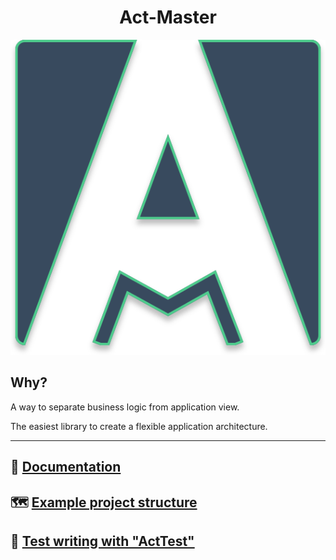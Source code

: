 <div align="center">
  <h1>Act-Master</h1>
  <img  src="./assets/act-master-logo.svg" alt="act-master">
</div>

## Why?

A way to separate business logic from application view.

The easiest library to create a flexible application architecture.

---
## 📗 [Documentation](https://avil13.github.io/vue-act-master/)


## 🗺 [Example project structure](https://github.com/avil13/vue-act-master/blob/master/packages/example/README.md)

## 🧪 [Test writing with "ActTest"](https://github.com/avil13/vue-act-master/blob/master/packages/act-master/src/test-utils/README.md)

